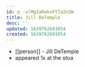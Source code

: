 ```yaml
---
id: p_-ulMgIaRwkvFtTa2nGW
title: Jill DeTemple
desc: ''
updated: 1639762693854
created: 1639762693854
---
```



- [[person]] - Jill DeTemple
- appeared 1x at the stoa
